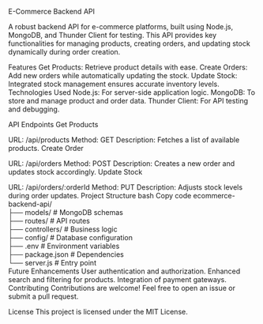 E-Commerce Backend API


A robust backend API for e-commerce platforms, built using Node.js, MongoDB, and Thunder Client for testing. This API provides key functionalities for managing products, creating orders, and updating stock dynamically during order creation.

Features
Get Products: Retrieve product details with ease.
Create Orders: Add new orders while automatically updating the stock.
Update Stock: Integrated stock management ensures accurate inventory levels.
Technologies Used
Node.js: For server-side application logic.
MongoDB: To store and manage product and order data.
Thunder Client: For API testing and debugging.

API Endpoints
Get Products

URL: /api/products
Method: GET
Description: Fetches a list of available products.
Create Order

URL: /api/orders
Method: POST
Description: Creates a new order and updates stock accordingly.
Update Stock

URL: /api/orders/:orderId
Method: PUT
Description: Adjusts stock levels during order updates.
Project Structure
bash
Copy code
ecommerce-backend-api/  
├── models/         # MongoDB schemas  
├── routes/         # API routes  
├── controllers/    # Business logic  
├── config/         # Database configuration  
├── .env            # Environment variables  
├── package.json    # Dependencies  
└── server.js       # Entry point  
Future Enhancements
User authentication and authorization.
Enhanced search and filtering for products.
Integration of payment gateways.
Contributing
Contributions are welcome! Feel free to open an issue or submit a pull request.

License
This project is licensed under the MIT License.
